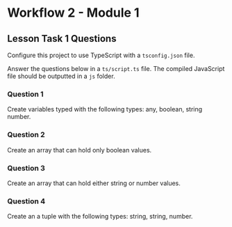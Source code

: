 # Workflow 2 - Module 1

## Lesson Task 1 Questions

Configure this project to use TypeScript with a `tsconfig.json` file.

Answer the questions below in a `ts/script.ts` file. The compiled JavaScript file should be outputted in a `js` folder.

### Question 1

Create variables typed with the following types: any, boolean, string number.

### Question 2

Create an array that can hold only boolean values.

### Question 3

Create an array that can hold either string or number values.

### Question 4

Create an a tuple with the following types: string, string, number.
